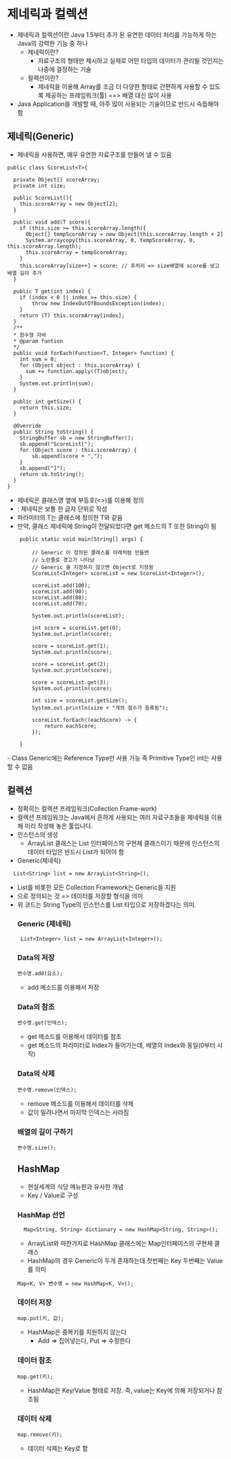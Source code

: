 # 제네릭과 컬렉션
- 제네릭과 컬렉션이란 Java 1.5부터 추가 된 유연한 데이터 처리를 가능하게 하는 Java의 강력한 기능 중 하나
  - 제네릭이란?
    - 자료구조의 형태만 제시하고 실제로 어떤 타입의 데이터가 관리될 것인지는 나중에 결정하는 기술
  - 컬렉션이란?
    - 제네릭을 이용해 Array를 조금 더 다양한 형태로 간편하게 사용할 수 있도록 제공하는 프레임워크(툴) ==> 배열 대신 많이 사용
- Java Application을 개발할 때, 아주 많이 사용되는 기술이므로 반드시 슥듭해야 함
## 제네릭(Generic)
- 제네릭을 사용하면, 매우 유연한 자료구조를 만들어 낼 수 있음
```
public class ScoreList<T>{

  private Object[] scoreArray;
  private int size;

  public ScoreList(){
    this.scoreArray = new Object[2];
  }

  public void add(T score){
    if (this.size >= this.scoreArray.length){
      Object[] tempScoreArray = new Object[this.scoreArray.length + 2]
      System.arraycopy(this.scoreArray, 0, tempScoreArray, 0, this.scoreArray.length);
      this.scoreArray = tempScoreArray;
    }
    this.scoreArray[size++] = score; // 후처리 => size배열에 score를 넣고 배열 길이 추가
  }

  public T get(int index) {
    if (index < 0 || index >= this.size) {
        throw new IndexOutOfBoundsException(index);
    }
    return (T) this.scoreArray[index];
  }
  /**
  * 함수형 자바
  * @param funtion
  */
  public void forEach(Function<T, Integer> function) {
    int sum = 0;
    for (Object object : this.scoreArray) {
      sum += function.apply((T)object);
    }
    System.out.println(sum);
  }

  public int getSize() {
    return this.size;
  }

  @Override
  public String toString() {
    StringBuffer sb = new StringBuffer();
    sb.append("ScoreList[");
    for (Object score : this.scoreArray) {
        sb.append(score + ",");
    }
    sb.append("]");
    return sb.toString();
  }
}
```
- 제네릭은 클래스명 옆에 부등호(<>)를 이용해 정의
- <T> : 제네릭은 보통 한 글자 단위로 작성
- 파라미터의 T는 클래스에 정의한 T와 같음
- 만약, 클래스 제네릭에 String이 전달되었다면 get 메소드의 T 또한 String이 됨
``` 	
	public static void main(String[] args) {
		
		// Generic 이 정의된 클래스를 아래처럼 만들면
		// 노란줄로 경고가 나타남
		// Generic 을 지정하지 않으면 Object로 지정됨
		ScoreList<Integer> scoreList = new ScoreList<Integer>();

		scoreList.add(100);
		scoreList.add(90);
		scoreList.add(80);
		scoreList.add(70);
		
		System.out.println(scoreList);
		
		int score = scoreList.get(0);
		System.out.println(score);
		
		score = scoreList.get(1);
		System.out.println(score);
		
		score = scoreList.get(2);
		System.out.println(score);
		
		score = scoreList.get(3);
		System.out.println(score);
		
		int size = scoreList.getSize();
		System.out.println(size + "개의 점수가 등록됨");
		
		scoreList.forEach((eachScore) -> {
			return eachScore;
		});
		
	}
```
<Integer>
- Class Generic에는 Reference Type만 사용 가능 즉 Primitive Type인 int는 사용할 수 없음

## 컬렉션
- 정확히는 컬렉션 프레임워크(Collection Frame-work)
- 컬렉션 프레임워크는 Java에서 흔하게 사용되는 여러 자료구조들을 제네릭을 이용해 미리 작성해 놓은 툴입니다.
- 인스턴스의 생성
  - ArrayList 클래스는 List 인터페이스의 구현체 클래스이기 때문에 인스턴스의 데이터 타입은 반드시 List가 되어야 함
- Generic(제네릭)
```
  List<String> list = new ArrayList<String>();
```
  - List를 비롯한 모든 Collection Framework는 Generic을 지원
  - <Object Type>으로 정의되는 것 => 데이터를 저장할 형식을 의미
  - 위 코드는 String Type의 인스턴스를 List 타입으로 저장하겠다는 의미.
### Generic (제네릭)
```
 List<Integer> list = new ArrayList<Integer>();
```
### Data의 저장   
```
변수명.add(요소);
```
- add 메소드를 이용해서 저장
### Data의 참조
```
변수명.get(인덱스);
```
- get 메소드를 이용해서 데이터를 참조
- get 메소드의 파라미터로 Index가 들어가는데, 배열의 Index와 동일(0부터 시작)
### Data의 삭제
```
변수명.remove(인덱스);
```
- remove 메소드를 이용해서 데이터를 삭제
- 값이 밀려나면서 마지막 인덱스는 사라짐
### 배열의 길이 구하기
```
변수명.size();
```
## HashMap
- 현실세계의 식당 메뉴판과 유사한 개념
- Key / Value로 구성
### HashMap 선언
```
  Map<String, String> dictionary = new HashMap<String, String>();
```
- ArrayList와 마찬가지로 HashMap 클래스에는 Map인터페이스의 구현체 클래스
- HashMap의 경우 Generic이 두개 존재하는데 첫번째는 Key 두번째는 Value를 의미
```
Map<K, V> 변수명 = new HashMap<K, V>();
```

### 데이터 저장
```
map.put(키, 값);
```
- HashMap은 중복키를 지원하지 않는다
  - Add => 집어넣는다, Put => 수정한다
### 데이터 참조
```
map.get(키);
```
- HashMap은 Key/Value 형태로 저장. 즉, value는 Key에 의해 저장되거나 참조됨
### 데이터 삭제
```
map.remove(키);
```
- 데이터 삭제는 Key로 함
